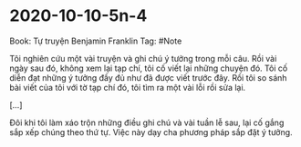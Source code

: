 # 2020-10-10-5n-4

Book: Tự truyện Benjamin Franklin
Tag: #Note

Tôi nghiên cứu một vài truyện và ghi chú ý tưởng trong mỗi câu. Rồi vài ngày sau đó, không xem lại tạp chí, tôi cố viết lại những chuyện đó. Tôi cố diễn đạt những ý tưởng đầy đủ như đã được viết trước đây. Rồi tôi so sánh bài viết của tôi với tờ tạp chí đó, tôi tìm ra một vài lỗi rồi sửa lại.

[…]

Đôi khi tôi làm xáo trộn những điều ghi chú và vài tuần lễ sau, lại cố gắng sắp xếp chúng theo thứ tự. Việc này dạy cha phương pháp sắp đặt ý tưởng.